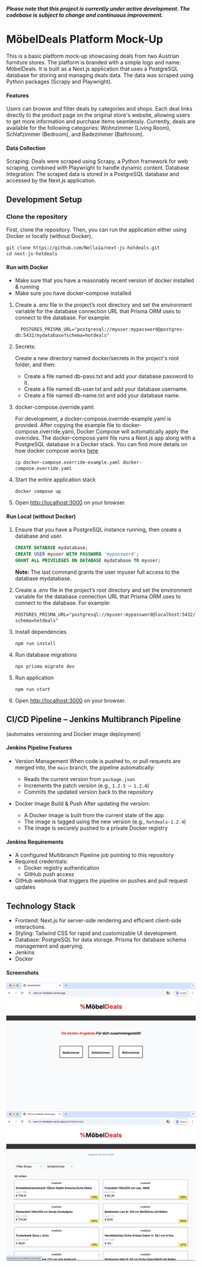 **_Please note that this project is currently under active development. The codebase is subject to change and continuous improvement._**

# MöbelDeals Platform Mock-Up

This is a basic platform mock-up showcasing deals from two Austrian furniture stores. The platform is branded with a simple logo and name: MöbelDeals.
It is built as a Next.js application that uses a PostgreSQL database for storing and managing deals data. The data was scraped using Python packages (Scrapy and Playwright).

#### Features

Users can browse and filter deals by categories and shops.
Each deal links directly to the product page on the original store's website, allowing users to get more information and purchase items seamlessly.
Currently, deals are available for the following categories: Wohnzimmer (Living Room), Schlafzimmer (Bedroom), and Badezimmer (Bathroom).

#### Data Collection

Scraping: Deals were scraped using Scrapy, a Python framework for web scraping, combined with Playwright to handle dynamic content.
Database Integration: The scraped data is stored in a PostgreSQL database and accessed by the Next.js application.

## Development Setup

### Clone the repository

First, clone the repository. Then, you can run the application either using Docker or locally (without Docker).

```
git clone https://github.com/Nella1a/next-js-hotdeals.git
cd next-js-hotdeals
```

#### Run with Docker

- Make sure that you have a reasonably recent version of docker installed & running
- Make sure you have docker-compose installed

1. Create a .env file in the project’s root directory and set the environment variable for the database connection URL that Prisma ORM uses to connect to the database.
   For example:

   ```
     POSTGRES_PRISMA_URL="postgresql://myuser:mypassword@postgres-db:5432/mydatabase?schema=hotdeals"
   ```

2. Secrets:

   Create a new directory named docker/secrets in the project's root folder, and then:

   - Create a file named db-pass.txt and add your database password to it.
   - Create a file named db-user.txt and add your database username.
   - Create a file named db-name.txt and add your database name.

3. docker-compose.override.yaml:

   For development, a docker-compose.override-example.yaml is provided. After copying the example file to docker-compose.override.yaml, Docker Compose will automatically apply the overrides. The docker-compose.yaml file runs a Next.js app along with a PostgreSQL database in a Docker stack. You can find more details on how docker compose works [here](https://docs.docker.com/compose/how-tos/multiple-compose-files/merge/)

   ```
   cp docker-compose.override-example.yaml docker-compose.override.yaml
   ```

4. Start the entire application stack

   ```
   docker compose up
   ```

5. Open <http://localhost:3000> on your browser.

#### Run Local (without Docker)

1. Ensure that you have a PostgreSQL instance running, then create a database and user.

   ```sql
   CREATE DATABASE mydatabase;
   CREATE USER myuser WITH PASSWORD 'mypassword';
   GRANT ALL PRIVILEGES ON DATABASE mydatabase TO myuser;
   ```

   **Note:** The last command grants the user myuser full access to the database mydatabase.

2. Create a .env file in the project’s root directory and set the environment variable for the database connection URL that Prisma ORM uses to connect to the database.
   For example:

   ```text
   POSTGRES_PRISMA_URL="postgresql://myuser:mypassword@localhost:5432/mydatabase?schema=hotdeals"
   ```

3. Install dependencies

   ```text
   npm run install
   ```

4. Run database migrations

   ```text
   npx prisma migrate dev
   ```

5. Run application

   ```text
   npm run start
   ```

6. Open <http://localhost:3000> on your browser.

## CI/CD Pipeline – Jenkins Multibranch Pipeline

(automates versioning and Docker image deployment)

#### Jenkins Pipeline Features

- Version Management
  When code is pushed to, or pull requests are merged into, the `main` branch, the pipeline automatically:

  - Reads the current version from `package.json`
  - Increments the patch version (e.g., `1.2.3 → 1.2.4`)
  - Commits the updated version back to the repository

- Docker Image Build & Push
  After updating the version:
  - A Docker image is built from the current state of the app
  - The image is tagged using the new version (e.g., `hotdeals-1.2.4`)
  - The image is securely pushed to a private Docker registry

#### Jenkins Requirements

- A configured Multibranch Pipeline job pointing to this repository
- Required credentials:
  - Docker registry authentication
  - GitHub push access
- GitHub webhook that triggers the pipeline on pushes and pull request updates

## Technology Stack

- Frontend: Next.js for server-side rendering and efficient client-side interactions.
- Styling: Tailwind CSS for rapid and customizable UI development.
- Database: PostgreSQL for data storage. Prisma for database schema management and querying.
- Jenkins
- Docker

#### Screenshots

![Index Page](./public/screenshotIndexPage.png)
![Index Page](./public/screenshotCatPage.png)
